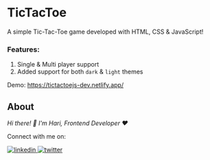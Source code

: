 # TicTacToe

A simple Tic-Tac-Toe game developed with HTML, CSS &amp; JavaScript!


### Features:

1. Single & Multi player support
2. Added support for both `dark` & `light` themes

Demo: https://tictactoejs-dev.netlify.app/


## About

_Hi there! 👋_
_I'm Hari, Frontend Developer ❤️_

 
Connect with me on:
  
<a href="https://linkedin.com/in/harikotha13" target="blank">
    <img src="https://img.icons8.com/color/30/000000/linkedin.png" alt="linkedin" />
</a>
  
<a href="https://twitter.com/harikotha07" target="blank">
    <img src="https://img.icons8.com/fluent/30/000000/twitter.png"" alt="twitter" />
</a>

 



